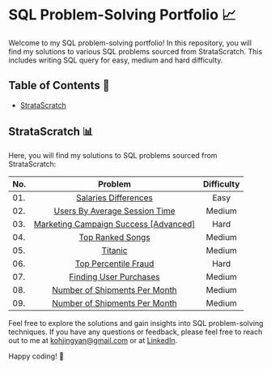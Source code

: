 # SQL Problem-Solving Portfolio :chart_with_upwards_trend:

Welcome to my SQL problem-solving portfolio! In this repository, you will find my solutions to various SQL problems sourced from StrataScratch. This includes writing SQL query for easy, medium and hard difficulty.

## Table of Contents :notebook:

- [StrataScratch](#stratascratch)

## StrataScratch :bar_chart:

Here, you will find my solutions to SQL problems sourced from StrataScratch:

| No.       | Problem       | Difficulty  |
| --------- |:-------------:| :----------:|
| 01.    | [Salaries Differences](https://github.com/kohjingyan/sql/tree/main/01.%20Salaries%20Differences) | Easy |
| 02.    | [Users By Average Session Time](https://github.com/kohjingyan/sql/tree/main/02.%20Users%20By%20Average%20Session%20Time) | Medium |
| 03.    | [Marketing Campaign Success [Advanced]](https://github.com/kohjingyan/sql/tree/main/03.%20Marketing%20Campaign%20Success%20%5BAdvanced%5D) | Hard |
| 04.    | [Top Ranked Songs](https://github.com/kohjingyan/sql/tree/main/04.%20Top%20Ranked%20Songs) | Medium |
| 05.    | [Titanic](https://github.com/kohjingyan/sql/tree/main/05.%20Titanic) | Medium |
| 06.    | [Top Percentile Fraud](https://github.com/kohjingyan/sql/tree/main/06.%20Top%20Percentile%20Fraud) | Hard |
| 07.    | [Finding User Purchases](https://github.com/kohjingyan/sql/tree/main/07.%20Finding%20User%20Purchases) | Medium |
| 08.    | [Number of Shipments Per Month](https://github.com/kohjingyan/sql/tree/main/08.%20Number%20of%20Shipments%20Per%20Month) | Medium |
| 09.    | [Number of Shipments Per Month](https://github.com/kohjingyan/sql/tree/main/09.%20Workers%20With%20The%20Highest%20Salaries) | Medium |

Feel free to explore the solutions and gain insights into SQL problem-solving techniques. If you have any questions or feedback, please feel free to reach out to me at kohjingyan@gmail.com or at [LinkedIn](https://www.linkedin.com/in/koh-jing-yan/).

Happy coding! :rocket:
